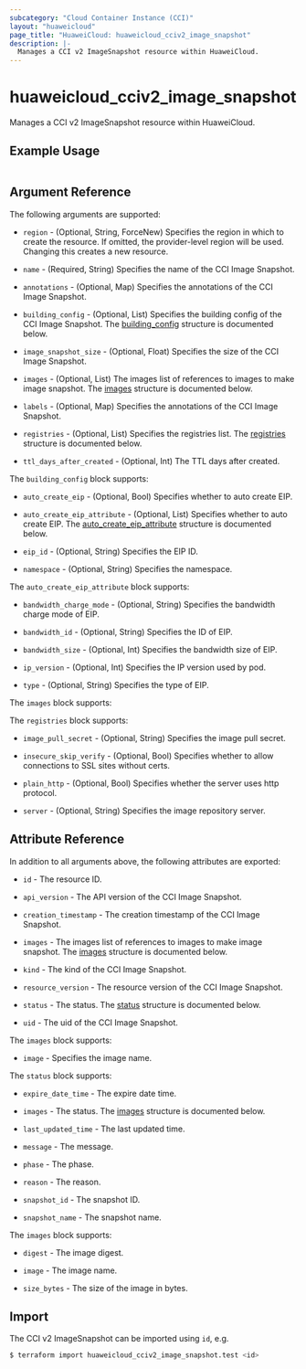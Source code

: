 ```yaml
---
subcategory: "Cloud Container Instance (CCI)"
layout: "huaweicloud"
page_title: "HuaweiCloud: huaweicloud_cciv2_image_snapshot"
description: |-
  Manages a CCI v2 ImageSnapshot resource within HuaweiCloud.
---
```


# huaweicloud_cciv2_image_snapshot

Manages a CCI v2 ImageSnapshot resource within HuaweiCloud.

## Example Usage

```hcl

```

## Argument Reference

The following arguments are supported:

* `region` - (Optional, String, ForceNew) Specifies the region in which to create the resource.
  If omitted, the provider-level region will be used.
  Changing this creates a new resource.

* `name` - (Required, String) Specifies the name of the CCI Image Snapshot.

* `annotations` - (Optional, Map) Specifies the annotations of the CCI Image Snapshot.

* `building_config` - (Optional, List) Specifies the building config of the CCI Image Snapshot.
  The [building_config](#block--building_config) structure is documented below.

* `image_snapshot_size` - (Optional, Float) Specifies the size of the CCI Image Snapshot.

* `images` - (Optional, List) The images list of references to images to make image snapshot.
  The [images](#block--images) structure is documented below.

* `labels` - (Optional, Map) Specifies the annotations of the CCI Image Snapshot.

* `registries` - (Optional, List) Specifies the registries list.
  The [registries](#block--registries) structure is documented below.

* `ttl_days_after_created` - (Optional, Int) The TTL days after created.

<a name="block--building_config"></a>
The `building_config` block supports:

* `auto_create_eip` - (Optional, Bool) Specifies whether to auto create EIP.

* `auto_create_eip_attribute` - (Optional, List) Specifies whether to auto create EIP.
  The [auto_create_eip_attribute](#block--building_config--auto_create_eip_attribute) structure is documented below.

* `eip_id` - (Optional, String) Specifies the EIP ID.

* `namespace` - (Optional, String) Specifies the namespace.

<a name="block--building_config--auto_create_eip_attribute"></a>
The `auto_create_eip_attribute` block supports:

* `bandwidth_charge_mode` - (Optional, String) Specifies the bandwidth charge mode of EIP.

* `bandwidth_id` - (Optional, String) Specifies the ID of EIP.

* `bandwidth_size` - (Optional, Int) Specifies the bandwidth size of EIP.

* `ip_version` - (Optional, Int) Specifies the IP version used by pod.

* `type` - (Optional, String) Specifies the type of EIP.

<a name="block--images"></a>
The `images` block supports:

<a name="block--registries"></a>
The `registries` block supports:

* `image_pull_secret` - (Optional, String) Specifies the image pull secret.

* `insecure_skip_verify` - (Optional, Bool) Specifies whether to allow connections to SSL sites without certs.

* `plain_http` - (Optional, Bool) Specifies whether the server uses http protocol.

* `server` - (Optional, String) Specifies the image repository server.

## Attribute Reference

In addition to all arguments above, the following attributes are exported:

* `id` - The resource ID.

* `api_version` - The API version of the CCI Image Snapshot.

* `creation_timestamp` - The creation timestamp of the CCI Image Snapshot.

* `images` - The images list of references to images to make image snapshot.
  The [images](#attrblock--images) structure is documented below.

* `kind` - The kind of the CCI Image Snapshot.

* `resource_version` - The resource version of the CCI Image Snapshot.

* `status` - The status.
  The [status](#attrblock--status) structure is documented below.

* `uid` - The uid of the CCI Image Snapshot.

<a name="attrblock--images"></a>
The `images` block supports:

* `image` - Specifies the image name.

<a name="attrblock--status"></a>
The `status` block supports:

* `expire_date_time` - The expire date time.

* `images` - The status.
  The [images](#attrblock--status--images) structure is documented below.

* `last_updated_time` - The last updated time.

* `message` - The message.

* `phase` - The phase.

* `reason` - The reason.

* `snapshot_id` - The snapshot ID.

* `snapshot_name` - The snapshot name.

<a name="attrblock--status--images"></a>
The `images` block supports:

* `digest` - The image digest.

* `image` - The image name.

* `size_bytes` - The size of the image in bytes.

## Import

The CCI v2 ImageSnapshot can be imported using `id`, e.g.

```bash
$ terraform import huaweicloud_cciv2_image_snapshot.test <id>
```
